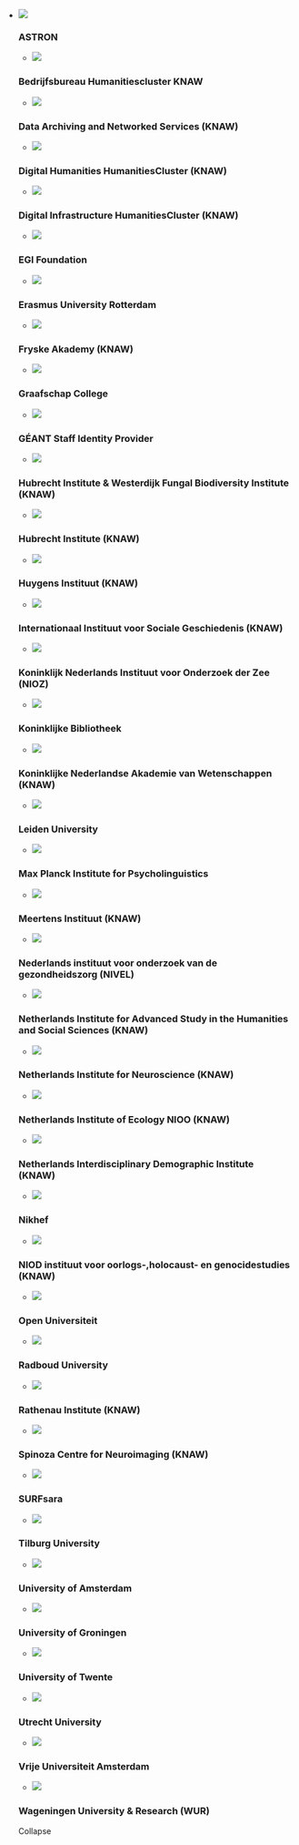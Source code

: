 *   ![](https://static.surfconext.nl/logos/idp/astron.gif)

    ### ASTRON

    *   ![](https://static.surfconext.nl/media/idp/huc.png)

    ### Bedrijfsbureau Humanitiescluster KNAW

    *   ![](https://static.surfconext.nl/logos/idp/knaw-dans.png)

    ### Data Archiving and Networked Services (KNAW)

    *   ![](https://static.surfconext.nl/media/idp/humanities.png)

    ### Digital Humanities HumanitiesCluster (KNAW)

    *   ![](https://static.surfconext.nl/media/idp/knaw_di.png)

    ### Digital Infrastructure HumanitiesCluster (KNAW)

    *   ![](https://static.surfconext.nl/logos/idp/egi.png)

    ### EGI Foundation

    *   ![](https://static.surfconext.nl/logos/idp/eur.png)

    ### Erasmus University Rotterdam

    *   ![](https://static.surfconext.nl/logos/idp/FA-logo.png)

    ### Fryske Akademy (KNAW)

    *   ![](https://static.surfconext.nl/logos/idp/graafschapcollege.png)

    ### Graafschap College

    *   ![](https://static.surfconext.nl/logos/idp/geant.png)

    ### GÉANT Staff Identity Provider

    *   ![](https://static.surfconext.nl/media/idp/hubrecht_westerdijk.png)

    ### Hubrecht Institute & Westerdijk Fungal Biodiversity Institute (KNAW)

    *   ![](https://static.surfconext.nl/logos/idp/knaw-hubrecht.png)

    ### Hubrecht Institute (KNAW)

    *   ![](https://static.surfconext.nl/logos/idp/knaw-huygens-new.png)

    ### Huygens Instituut (KNAW)

    *   ![](https://static.surfconext.nl/logos/idp/knaw-iisg.png)

    ### Internationaal Instituut voor Sociale Geschiedenis (KNAW)

    *   ![](https://static.surfconext.nl/logos/idp/nioz.png)

    ### Koninklijk Nederlands Instituut voor Onderzoek der Zee (NIOZ)

    *   ![](https://static.surfconext.nl/logos/idp/kb.png)

    ### Koninklijke Bibliotheek

    *   ![](https://static.surfconext.nl/logos/idp/knaw.png)

    ### Koninklijke Nederlandse Akademie van Wetenschappen (KNAW)

    *   ![](https://static.surfconext.nl/logos/idp/leiden.png)

    ### Leiden University

    *   ![](https://static.surfconext.nl/logos/idp/mpi.png)

    ### Max Planck Institute for Psycholinguistics

    *   ![](https://static.surfconext.nl/logos/idp/knaw-meertens.png)

    ### Meertens Instituut (KNAW)

    *   ![](https://static.surfconext.nl/logos/idp/nivel.png)

    ### Nederlands instituut voor onderzoek van de gezondheidszorg (NIVEL)

    *   ![](https://static.surfconext.nl/media/idp/nias.png)

    ### Netherlands Institute for Advanced Study in the Humanities and Social Sciences (KNAW)

    *   ![](https://static.surfconext.nl/logos/idp/logo-herseninstituut.png)

    ### Netherlands Institute for Neuroscience (KNAW)

    *   ![](https://static.surfconext.nl/logos/idp/nioo-knaw.png)

    ### Netherlands Institute of Ecology NIOO (KNAW)

    *   ![](https://static.surfconext.nl/logos/idp/knaw_nidi.png)

    ### Netherlands Interdisciplinary Demographic Institute (KNAW)

    *   ![](https://static.surfconext.nl/logos/idp/nikhef.png)

    ### Nikhef

    *   ![](https://static.surfconext.nl/logos/idp/knaw-niod.png)

    ### NIOD instituut voor oorlogs-,holocaust- en genocidestudies (KNAW)

    *   ![](https://static.surfconext.nl/logos/idp/ou.png)

    ### Open Universiteit

    *   ![](https://static.surfconext.nl/logos/idp/radboudlogo120.png)

    ### Radboud University

    *   ![](https://static.surfconext.nl/logos/idp/Rathenau.png)

    ### Rathenau Institute (KNAW)

    *   ![](https://static.surfconext.nl/media/idp/spinoza_logo.png)

    ### Spinoza Centre for Neuroimaging (KNAW)

    *   ![](https://static.surfconext.nl/logos/idp/SURFsara.png)

    ### SURFsara

    *   ![](https://static.surfconext.nl/logos/idp/uvtboom.png)

    ### Tilburg University

    *   ![](https://static.surfconext.nl/logos/idp/uva.png)

    ### University of Amsterdam

    *   ![](https://static.surfconext.nl/logos/idp/rug.png)

    ### University of Groningen

    *   ![](https://static.surfconext.nl/logos/idp/utwente.png)

    ### University of Twente

    *   ![](https://static.surfconext.nl/logos/idp/uu.png)

    ### Utrecht University

    *   ![](https://static.surfconext.nl/logos/idp/vu.png)

    ### Vrije Universiteit Amsterdam

    *   ![](https://static.surfconext.nl/logos/idp/wur.png)

    ### Wageningen University & Research (WUR)

    Collapse